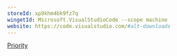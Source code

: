 ```yaml
---
storeId: xp9khm4bk9fz7q
wingetId: Microsoft.VisualStudioCode --scope machine
website: https://code.visualstudio.com/#alt-downloads
---
```


[Priority](Priority.md)